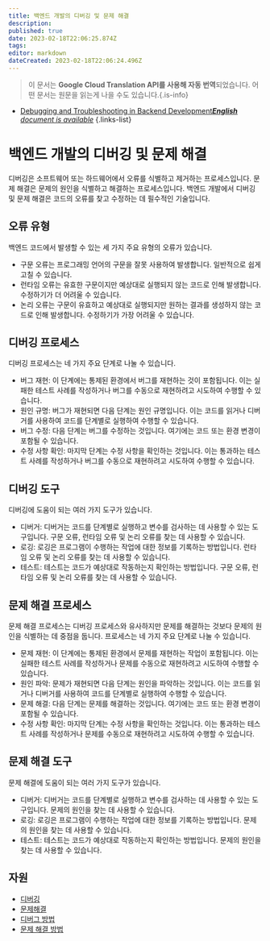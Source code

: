 ```yaml
---
title: 백엔드 개발의 디버깅 및 문제 해결
description: 
published: true
date: 2023-02-18T22:06:25.874Z
tags: 
editor: markdown
dateCreated: 2023-02-18T22:06:24.496Z
---
```


> 이 문서는 **Google Cloud Translation API를 사용해 자동 번역**되었습니다.
어떤 문서는 원문을 읽는게 나을 수도 있습니다.{.is-info}



- [Debugging and Troubleshooting in Backend Development***English** document is available*](/en/Knowledge-base/Backend/debugging-and-troubleshooting-in-backend-development)
{.links-list}


# 백엔드 개발의 디버깅 및 문제 해결

디버깅은 소프트웨어 또는 하드웨어에서 오류를 식별하고 제거하는 프로세스입니다. 문제 해결은 문제의 원인을 식별하고 해결하는 프로세스입니다. 백엔드 개발에서 디버깅 및 문제 해결은 코드의 오류를 찾고 수정하는 데 필수적인 기술입니다.

## 오류 유형

백엔드 코드에서 발생할 수 있는 세 가지 주요 유형의 오류가 있습니다.

- 구문 오류는 프로그래밍 언어의 구문을 잘못 사용하여 발생합니다. 일반적으로 쉽게 고칠 수 있습니다.
- 런타임 오류는 유효한 구문이지만 예상대로 실행되지 않는 코드로 인해 발생합니다. 수정하기가 더 어려울 수 있습니다.
- 논리 오류는 구문이 유효하고 예상대로 실행되지만 원하는 결과를 생성하지 않는 코드로 인해 발생합니다. 수정하기가 가장 어려울 수 있습니다.

## 디버깅 프로세스

디버깅 프로세스는 네 가지 주요 단계로 나눌 수 있습니다.

- 버그 재현: 이 단계에는 통제된 환경에서 버그를 재현하는 것이 포함됩니다. 이는 실패한 테스트 사례를 작성하거나 버그를 수동으로 재현하려고 시도하여 수행할 수 있습니다.
- 원인 규명: 버그가 재현되면 다음 단계는 원인 규명입니다. 이는 코드를 읽거나 디버거를 사용하여 코드를 단계별로 실행하여 수행할 수 있습니다.
- 버그 수정: 다음 단계는 버그를 수정하는 것입니다. 여기에는 코드 또는 환경 변경이 포함될 수 있습니다.
- 수정 사항 확인: 마지막 단계는 수정 사항을 확인하는 것입니다. 이는 통과하는 테스트 사례를 작성하거나 버그를 수동으로 재현하려고 시도하여 수행할 수 있습니다.

## 디버깅 도구

디버깅에 도움이 되는 여러 가지 도구가 있습니다.

- 디버거: 디버거는 코드를 단계별로 실행하고 변수를 검사하는 데 사용할 수 있는 도구입니다. 구문 오류, 런타임 오류 및 논리 오류를 찾는 데 사용할 수 있습니다.
- 로깅: 로깅은 프로그램이 수행하는 작업에 대한 정보를 기록하는 방법입니다. 런타임 오류 및 논리 오류를 찾는 데 사용할 수 있습니다.
- 테스트: 테스트는 코드가 예상대로 작동하는지 확인하는 방법입니다. 구문 오류, 런타임 오류 및 논리 오류를 찾는 데 사용할 수 있습니다.

## 문제 해결 프로세스

문제 해결 프로세스는 디버깅 프로세스와 유사하지만 문제를 해결하는 것보다 문제의 원인을 식별하는 데 중점을 둡니다. 프로세스는 네 가지 주요 단계로 나눌 수 있습니다.

- 문제 재현: 이 단계에는 통제된 환경에서 문제를 재현하는 작업이 포함됩니다. 이는 실패한 테스트 사례를 작성하거나 문제를 수동으로 재현하려고 시도하여 수행할 수 있습니다.
- 원인 파악: 문제가 재현되면 다음 단계는 원인을 파악하는 것입니다. 이는 코드를 읽거나 디버거를 사용하여 코드를 단계별로 실행하여 수행할 수 있습니다.
- 문제 해결: 다음 단계는 문제를 해결하는 것입니다. 여기에는 코드 또는 환경 변경이 포함될 수 있습니다.
- 수정 사항 확인: 마지막 단계는 수정 사항을 확인하는 것입니다. 이는 통과하는 테스트 사례를 작성하거나 문제를 수동으로 재현하려고 시도하여 수행할 수 있습니다.

## 문제 해결 도구

문제 해결에 도움이 되는 여러 가지 도구가 있습니다.

- 디버거: 디버거는 코드를 단계별로 실행하고 변수를 검사하는 데 사용할 수 있는 도구입니다. 문제의 원인을 찾는 데 사용할 수 있습니다.
- 로깅: 로깅은 프로그램이 수행하는 작업에 대한 정보를 기록하는 방법입니다. 문제의 원인을 찾는 데 사용할 수 있습니다.
- 테스트: 테스트는 코드가 예상대로 작동하는지 확인하는 방법입니다. 문제의 원인을 찾는 데 사용할 수 있습니다.

## 자원

- [디버깅](https://en.wikipedia.org/wiki/Debugging)
- [문제해결](https://en.wikipedia.org/wiki/Troubleshooting)
- [디버그 방법](https://www.howtodebug.com/)
- [문제 해결 방법](https://www.howtotroubleshoot.com/)